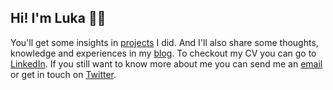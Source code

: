 ## Hi! I'm Luka 🧔🏻

You'll get some insights in [projects](/projects) I did. And I'll also share some thoughts, knowledge and experiences in my [blog](/posts). To checkout my CV you can go to [LinkedIn](https://www.linkedin.com/in/harambasic/). If you still want to know more about me you can send me an [email](mailto:hi@harambasic.de) or get in touch on [Twitter](https://twitter.com/luka_harambasic).
